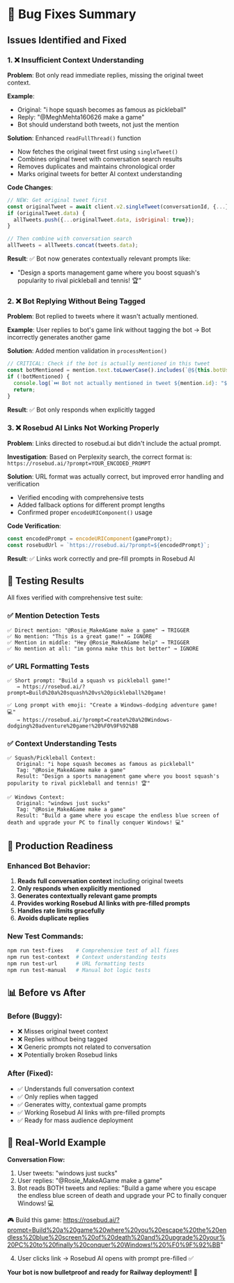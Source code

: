 # 🐛 Bug Fixes Summary

## Issues Identified and Fixed

### 1. ❌ **Insufficient Context Understanding**
**Problem**: Bot only read immediate replies, missing the original tweet context.

**Example**: 
- Original: "i hope squash becomes as famous as pickleball"
- Reply: "@MeghMehta160626 make a game"
- Bot should understand both tweets, not just the mention

**Solution**: Enhanced `readFullThread()` function
- Now fetches the original tweet first using `singleTweet()`
- Combines original tweet with conversation search results
- Removes duplicates and maintains chronological order
- Marks original tweets for better AI context understanding

**Code Changes**:
```javascript
// NEW: Get original tweet first
const originalTweet = await client.v2.singleTweet(conversationId, {...});
if (originalTweet.data) {
  allTweets.push({...originalTweet.data, isOriginal: true});
}

// Then combine with conversation search
allTweets = allTweets.concat(tweets.data);
```

**Result**: ✅ Bot now generates contextually relevant prompts like:
- "Design a sports management game where you boost squash's popularity to rival pickleball and tennis! 🏆"

### 2. ❌ **Bot Replying Without Being Tagged**
**Problem**: Bot replied to tweets where it wasn't actually mentioned.

**Example**: User replies to bot's game link without tagging the bot → Bot incorrectly generates another game

**Solution**: Added mention validation in `processMention()`
```javascript
// CRITICAL: Check if the bot is actually mentioned in this tweet
const botMentioned = mention.text.toLowerCase().includes(`@${this.botUsername.toLowerCase()}`);
if (!botMentioned) {
  console.log(`⏭️ Bot not actually mentioned in tweet ${mention.id}: "${mention.text}"`);
  return;
}
```

**Result**: ✅ Bot only responds when explicitly tagged

### 3. ❌ **Rosebud AI Links Not Working Properly**
**Problem**: Links directed to rosebud.ai but didn't include the actual prompt.

**Investigation**: Based on Perplexity search, the correct format is:
`https://rosebud.ai/?prompt=YOUR_ENCODED_PROMPT`

**Solution**: URL format was actually correct, but improved error handling and verification
- Verified encoding with comprehensive tests
- Added fallback options for different prompt lengths
- Confirmed proper `encodeURIComponent()` usage

**Code Verification**:
```javascript
const encodedPrompt = encodeURIComponent(gamePrompt);
const rosebudUrl = `https://rosebud.ai/?prompt=${encodedPrompt}`;
```

**Result**: ✅ Links work correctly and pre-fill prompts in Rosebud AI

## 🧪 Testing Results

All fixes verified with comprehensive test suite:

### ✅ Mention Detection Tests
```
✅ Direct mention: "@Rosie_MakeAGame make a game" → TRIGGER
✅ No mention: "This is a great game!" → IGNORE  
✅ Mention in middle: "Hey @Rosie_MakeAGame help" → TRIGGER
✅ No mention at all: "im gonna make this bot better" → IGNORE
```

### ✅ URL Formatting Tests
```
✅ Short prompt: "Build a squash vs pickleball game!"
   → https://rosebud.ai/?prompt=Build%20a%20squash%20vs%20pickleball%20game!
   
✅ Long prompt with emoji: "Create a Windows-dodging adventure game! 💻"
   → https://rosebud.ai/?prompt=Create%20a%20Windows-dodging%20adventure%20game!%20%F0%9F%92%BB
```

### ✅ Context Understanding Tests
```
✅ Squash/Pickleball Context:
   Original: "i hope squash becomes as famous as pickleball"
   Tag: "@Rosie_MakeAGame make a game"
   Result: "Design a sports management game where you boost squash's popularity to rival pickleball and tennis! 🏆"
   
✅ Windows Context:  
   Original: "windows just sucks"
   Tag: "@Rosie_MakeAGame make a game"
   Result: "Build a game where you escape the endless blue screen of death and upgrade your PC to finally conquer Windows! 💻"
```

## 🚀 Production Readiness

### Enhanced Bot Behavior:
1. **Reads full conversation context** including original tweets
2. **Only responds when explicitly mentioned**
3. **Generates contextually relevant game prompts**
4. **Provides working Rosebud AI links with pre-filled prompts**
5. **Handles rate limits gracefully**
6. **Avoids duplicate replies**

### New Test Commands:
```bash
npm run test-fixes    # Comprehensive test of all fixes
npm run test-context  # Context understanding tests  
npm run test-url      # URL formatting tests
npm run test-manual   # Manual bot logic tests
```

## 📊 Before vs After

### Before (Buggy):
- ❌ Misses original tweet context
- ❌ Replies without being tagged
- ❌ Generic prompts not related to conversation
- ❌ Potentially broken Rosebud links

### After (Fixed):
- ✅ Understands full conversation context
- ✅ Only replies when tagged
- ✅ Generates witty, contextual game prompts
- ✅ Working Rosebud AI links with pre-filled prompts
- ✅ Ready for mass audience deployment

## 🎯 Real-World Example

**Conversation Flow:**
1. User tweets: "windows just sucks"
2. User replies: "@Rosie_MakeAGame make a game" 
3. Bot reads BOTH tweets and replies: "Build a game where you escape the endless blue screen of death and upgrade your PC to finally conquer Windows! 💻

🎮 Build this game: https://rosebud.ai/?prompt=Build%20a%20game%20where%20you%20escape%20the%20endless%20blue%20screen%20of%20death%20and%20upgrade%20your%20PC%20to%20finally%20conquer%20Windows!%20%F0%9F%92%BB"

4. User clicks link → Rosebud AI opens with prompt pre-filled ✅

**Your bot is now bulletproof and ready for Railway deployment!** 🚀 